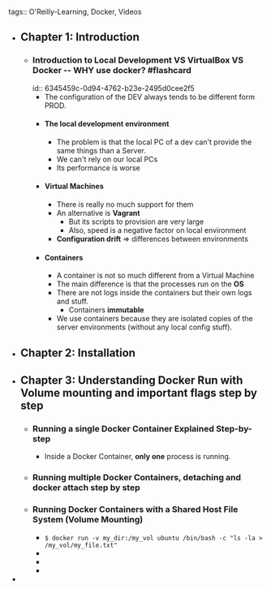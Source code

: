 tags:: O'Reilly-Learning, Docker, Videos

- ## Chapter 1: Introduction
	- ### Introduction to Local Development VS VirtualBox VS Docker -- WHY use docker? #flashcard
	  id:: 6345459c-0d94-4762-b23e-2495d0cee2f5
		- The configuration of the DEV always tends to be different form PROD.
		- #### The local development environment
			- The problem is that the local PC of a dev can't provide the same things than a Server.
			- We can't rely on our local PCs
			- Its performance is worse
		- #### Virtual Machines
			- There is really no much support for them
			- An alternative is **Vagrant**
				- But its scripts to provision are very large
				- Also, speed is a negative factor on local environment
			- **Configuration drift** => differences between environments
		- #### Containers
			- A container is not so much different from a Virtual Machine
			- The main difference is that the processes run on the **OS**
			- There are not logs inside the containers but their own logs and stuff.
				- Containers **immutable**
			- We use containers because they are isolated copies of the server environments (without any local config stuff).
- ## Chapter 2: Installation
- ## Chapter 3: Understanding Docker Run with Volume mounting and important flags step by step
	- ### Running a single Docker Container Explained Step-by-step
		- Inside a Docker Container, **only one** process is running.
	- ### Running multiple Docker Containers, detaching and docker attach step by step
	- ### Running Docker Containers with a Shared Host File System (Volume Mounting)
		- `$ docker run -v my_dir:/my_vol ubuntu /bin/bash -c "ls -la > /my_vol/my_file.txt"`
		-
		-
		-
-